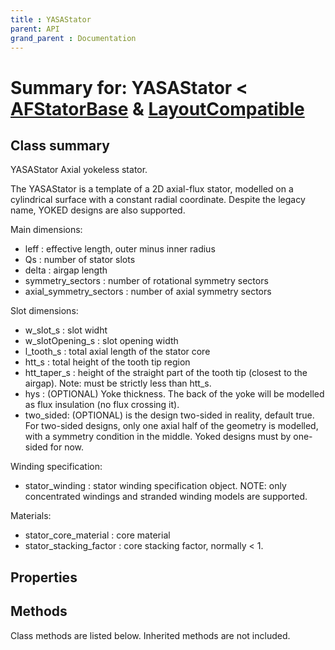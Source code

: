 ```yaml
---
title : YASAStator
parent: API
grand_parent : Documentation
---
```

# Summary for: **YASAStator**  < [AFStatorBase](AFStatorBase.html) & [LayoutCompatible](LayoutCompatible.html)

## Class summary

YASAStator Axial yokeless stator.

The YASAStator is a template of a 2D axial-flux stator,
modelled on a cylindrical surface with a constant radial coordinate.
Despite the legacy name, YOKED designs are also supported.

Main dimensions:
* leff : effective length, outer minus inner radius
* Qs : number of stator slots
* delta : airgap length
* symmetry_sectors : number of rotational symmetry sectors
* axial_symmetry_sectors : number of axial symmetry sectors

Slot dimensions:
* w_slot_s : slot widht
* w_slotOpening_s : slot opening width
* l_tooth_s : total axial length of the stator core
* htt_s : total height of the tooth tip region
* htt_taper_s : height of the straight part of the tooth tip
(closest to the airgap). Note: must be strictly less than htt_s.
* hys : (OPTIONAL) Yoke thickness. The back of the yoke will be
modelled as flux insulation (no flux crossing it).
* two_sided: (OPTIONAL) is the design two-sided in reality, default
true. For two-sided designs, only one axial half of the geometry is
modelled, with a symmetry condition in the middle. Yoked designs
must by one-sided for now.

Winding specification:
* stator_winding : stator winding specification object. NOTE: only
concentrated windings and stranded winding models are supported.

Materials:
* stator_core_material : core material
* stator_stacking_factor : core stacking factor, normally < 1.

## Properties


## Methods

Class methods are listed below. Inherited methods are not included.


